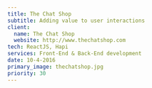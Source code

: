 ```yaml
---
title: The Chat Shop
subtitle: Adding value to user interactions
client:
  name: The Chat Shop
  website: http://www.thechatshop.com
tech: ReactJS, Hapi
services: Front-End & Back-End development
date: 10-4-2016
primary_image: thechatshop.jpg
priority: 30
---
```

